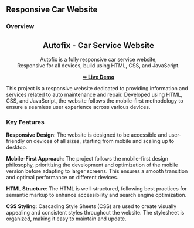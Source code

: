 ## Responsive Car Website

### Overview

<div style="text-align:center;">
<h2 align="center">Autofix - Car Service Website</h2>

Autofix is a fully responsive car service website, <br />Responsive for all devices, build using HTML, CSS, and JavaScript.

<a href="https://billalben.github.io/Responsive-Car-Website/"><strong>➥ Live Demo</strong></a>
</div>

<!-- ### Demo Screenshots
![Autofix Desktop Demo]() -->


This project is a responsive website dedicated to providing information and services related to auto maintenance and repair. Developed using HTML, CSS, and JavaScript, the website follows the mobile-first methodology to ensure a seamless user experience across various devices.

### Key Features

**Responsive Design**: The website is designed to be accessible and user-friendly on devices of all sizes, starting from mobile and scaling up to desktop.

**Mobile-First Approach**: The project follows the mobile-first design philosophy, prioritizing the development and optimization of the mobile version before adapting to larger screens. This ensures a smooth transition and optimal performance on different devices.

**HTML Structure**: The HTML is well-structured, following best practices for semantic markup to enhance accessibility and search engine optimization.

**CSS Styling**: Cascading Style Sheets (CSS) are used to create visually appealing and consistent styles throughout the website. The stylesheet is organized, making it easy to maintain and update.
